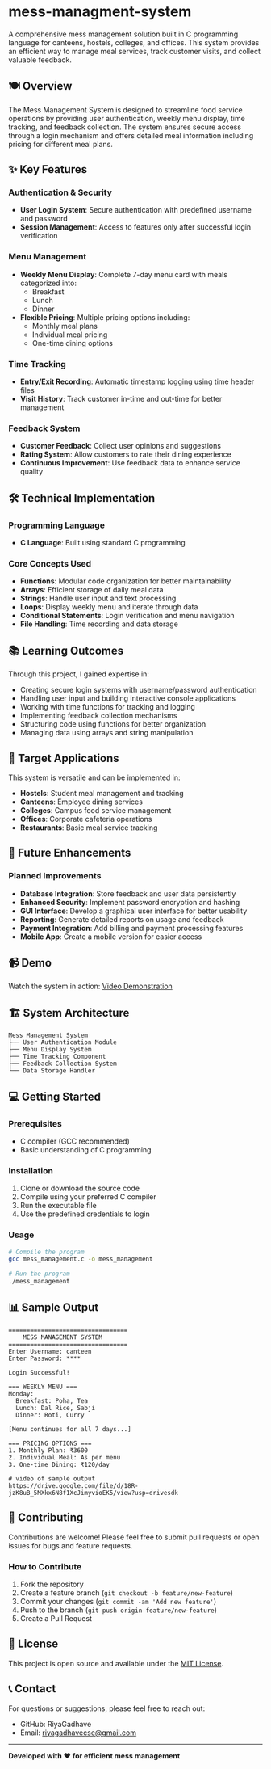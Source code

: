 # mess-managment-system


A comprehensive mess management solution built in C programming language for canteens, hostels, colleges, and offices. This system provides an efficient way to manage meal services, track customer visits, and collect valuable feedback.

## 🍽️ Overview

The Mess Management System is designed to streamline food service operations by providing user authentication, weekly menu display, time tracking, and feedback collection. The system ensures secure access through a login mechanism and offers detailed meal information including pricing for different meal plans.

## ✨ Key Features

### Authentication & Security
- **User Login System**: Secure authentication with predefined username and password
- **Session Management**: Access to features only after successful login verification

### Menu Management
- **Weekly Menu Display**: Complete 7-day menu card with meals categorized into:
  - Breakfast
  - Lunch  
  - Dinner
- **Flexible Pricing**: Multiple pricing options including:
  - Monthly meal plans
  - Individual meal pricing
  - One-time dining options

### Time Tracking
- **Entry/Exit Recording**: Automatic timestamp logging using time header files
- **Visit History**: Track customer in-time and out-time for better management

### Feedback System
- **Customer Feedback**: Collect user opinions and suggestions
- **Rating System**: Allow customers to rate their dining experience
- **Continuous Improvement**: Use feedback data to enhance service quality

## 🛠️ Technical Implementation

### Programming Language
- **C Language**: Built using standard C programming

### Core Concepts Used
- **Functions**: Modular code organization for better maintainability
- **Arrays**: Efficient storage of daily meal data
- **Strings**: Handle user input and text processing
- **Loops**: Display weekly menu and iterate through data
- **Conditional Statements**: Login verification and menu navigation
- **File Handling**: Time recording and data storage

## 📚 Learning Outcomes

Through this project, I gained expertise in:
- Creating secure login systems with username/password authentication
- Handling user input and building interactive console applications
- Working with time functions for tracking and logging
- Implementing feedback collection mechanisms
- Structuring code using functions for better organization
- Managing data using arrays and string manipulation

## 🎯 Target Applications

This system is versatile and can be implemented in:
- **Hostels**: Student meal management and tracking
- **Canteens**: Employee dining services
- **Colleges**: Campus food service management
- **Offices**: Corporate cafeteria operations
- **Restaurants**: Basic meal service tracking

## 🚀 Future Enhancements

### Planned Improvements
- **Database Integration**: Store feedback and user data persistently
- **Enhanced Security**: Implement password encryption and hashing
- **GUI Interface**: Develop a graphical user interface for better usability
- **Reporting**: Generate detailed reports on usage and feedback
- **Payment Integration**: Add billing and payment processing features
- **Mobile App**: Create a mobile version for easier access

## 📹 Demo

Watch the system in action: [Video Demonstration](https://drive.google.com/file/d/18K6TrAaRf7k326LQ6M-KH4LE2C87yNCJ/view?usp=drivesdk)

## 🏗️ System Architecture

```
Mess Management System
├── User Authentication Module
├── Menu Display System
├── Time Tracking Component
├── Feedback Collection System
└── Data Storage Handler
```

## 💻 Getting Started

### Prerequisites
- C compiler (GCC recommended)
- Basic understanding of C programming

### Installation
1. Clone or download the source code
2. Compile using your preferred C compiler
3. Run the executable file
4. Use the predefined credentials to login

### Usage
```bash
# Compile the program
gcc mess_management.c -o mess_management

# Run the program
./mess_management
```

## 📊 Sample Output

```
=================================
    MESS MANAGEMENT SYSTEM
=================================
Enter Username: canteen
Enter Password: ****

Login Successful!

=== WEEKLY MENU ===
Monday:
  Breakfast: Poha, Tea 
  Lunch: Dal Rice, Sabji 
  Dinner: Roti, Curry 

[Menu continues for all 7 days...]

=== PRICING OPTIONS ===
1. Monthly Plan: ₹3600
2. Individual Meal: As per menu
3. One-time Dining: ₹120/day

# video of sample output
https://drive.google.com/file/d/18R-jzK8uB_5MXkx6N8f1XcJimyvioEK5/view?usp=drivesdk
```

## 🤝 Contributing

Contributions are welcome! Please feel free to submit pull requests or open issues for bugs and feature requests.

### How to Contribute
1. Fork the repository
2. Create a feature branch (`git checkout -b feature/new-feature`)
3. Commit your changes (`git commit -am 'Add new feature'`)
4. Push to the branch (`git push origin feature/new-feature`)
5. Create a Pull Request


## 📝 License

This project is open source and available under the [MIT License](LICENSE).

## 📞 Contact

For questions or suggestions, please feel free to reach out:
- GitHub: RiyaGadhave
- Email: riyagadhavecse@gmail.com

---

**Developed with ❤️ for efficient mess management**

